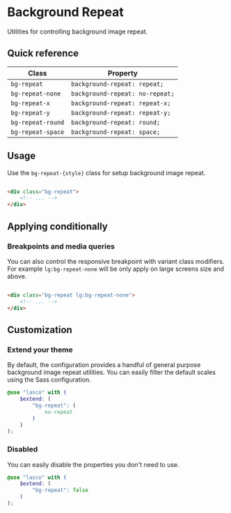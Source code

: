 # Background Repeat

Utilities for controlling background image repeat.

## Quick reference

| Class             | Property                        |
|-------------------|---------------------------------|
| `bg-repeat`       | `background-repeat: repeat;`    |
| `bg-repeat-none`  | `background-repeat: no-repeat;` |
| `bg-repeat-x`     | `background-repeat: repeat-x;`  |
| `bg-repeat-y`     | `background-repeat: repeat-y;`  |
| `bg-repeat-round` | `background-repeat: round;`     |
| `bg-repeat-space` | `background-repeat: space;`     |

## Usage

Use the `bg-repeat-{style}` class for setup background image repeat.

```html

<div class="bg-repeat">
    <!-- ... -->
</div>
```

## Applying conditionally

### Breakpoints and media queries

You can also control the responsive breakpoint with variant class modifiers. For example `lg:bg-repeat-none` will be
only apply on large screens size and above.

```html

<div class="bg-repeat lg:bg-repeat-none">
    <!-- ... -->
</div>
```

## Customization

### Extend your theme

By default, the configuration provides a handful of general purpose background image repeat utilities. You can easily
filter the default scales using the Sass configuration.

```scss
@use "lasco" with (
    $extend: (
        "bg-repeat": (
            no-repeat
        )
    )
);
```

### Disabled

You can easily disable the properties you don't need to use.

```scss
@use "lasco" with (
    $extend: (
        "bg-repeat": false
    )
);
```
